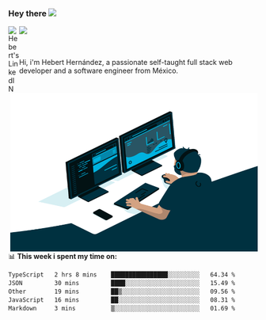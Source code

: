 ### Hey there <img src="https://media.giphy.com/media/hvRJCLFzcasrR4ia7z/giphy.gif" width="25px">
<a href="https://www.linkedin.com/in/evertcode/" target="_blank">
  <img align="left" alt="Hebert's LinkedIN" width="22px" src="https://raw.githubusercontent.com/peterthehan/peterthehan/master/assets/linkedin.svg" />
</a>

![](https://visitor-badge.glitch.me/badge?page_id=evertcode.evertcode)

<br />

Hi, i'm Hebert Hernández, a passionate self-taught full stack web developer and a software engineer from México.

<img align="right" alt="GIF" src="https://github.com/evertcode/evertcode/blob/master/code.gif?raw=true" width="500" height="320" />

📊 **This week i spent my time on:**

<!--START_SECTION:waka-->

```txt
TypeScript   2 hrs 8 mins    ████████████████░░░░░░░░░   64.34 %
JSON         30 mins         ████░░░░░░░░░░░░░░░░░░░░░   15.49 %
Other        19 mins         ██▒░░░░░░░░░░░░░░░░░░░░░░   09.56 %
JavaScript   16 mins         ██░░░░░░░░░░░░░░░░░░░░░░░   08.31 %
Markdown     3 mins          ▒░░░░░░░░░░░░░░░░░░░░░░░░   01.69 %
```

<!--END_SECTION:waka-->
